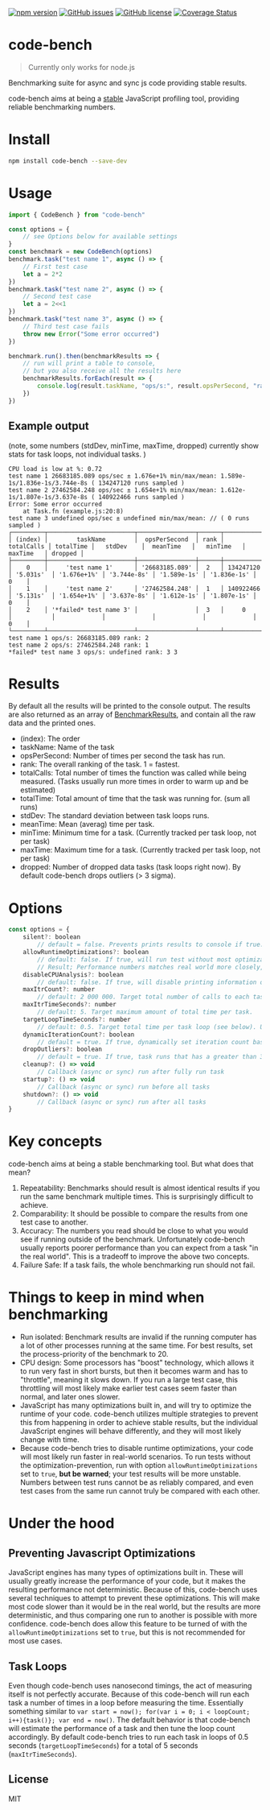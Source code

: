 [![npm version](https://badge.fury.io/js/code-bench.svg)](https://badge.fury.io/js/code-bench)
[![GitHub issues](https://img.shields.io/github/issues/stephan-nordnes-eriksen/code-bench)](https://github.com/stephan-nordnes-eriksen/code-bench/issues)
[![GitHub license](https://img.shields.io/github/license/stephan-nordnes-eriksen/code-bench)](https://github.com/stephan-nordnes-eriksen/code-bench/blob/main/LICENSE)
[![Coverage Status](https://coveralls.io/repos/github/stephan-nordnes-eriksen/code-bench/badge.svg?branch=main)](https://coveralls.io/github/stephan-nordnes-eriksen/code-bench?branch=main)
# code-bench
> Currently only works for node.js

Benchmarking suite for async and sync js code providing stable results.

code-bench aims at being a [stable](#key-concepts) JavaScript profiling tool, providing reliable benchmarking numbers.

# Install

```sh
npm install code-bench --save-dev
```

# Usage

```typescript
import { CodeBench } from "code-bench"

const options = {
	// see Options below for available settings
}
const benchmark = new CodeBench(options)
benchmark.task("test name 1", async () => {
	// First test case
	let a = 2*2
})
benchmark.task("test name 2", async () => {
	// Second test case
	let a = 2<<1
})
benchmark.task("test name 3", async () => {
	// Third test case fails
	throw new Error("Some error occurred")
})

benchmark.run().then(benchmarkResults => {
	// run will print a table to console,
	// but you also receive all the results here
	benchmarkResults.forEach(result => {
		console.log(result.taskName, "ops/s:", result.opsPerSecond, "rank:", result.rank)
	})
})
```

## Example output
(note, some numbers (stdDev, minTime, maxTime, dropped) currently show stats for task loops, not individual tasks. )

```shell
CPU load is low at %: 0.72
test name 1 26683185.089 ops/sec ± 1.676e+1% min/max/mean: 1.589e-1s/1.836e-1s/3.744e-8s ( 134247120 runs sampled )
test name 2 27462584.248 ops/sec ± 1.654e+1% min/max/mean: 1.612e-1s/1.807e-1s/3.637e-8s ( 140922466 runs sampled )
Error: Some error occurred
    at Task.fn (example.js:20:8)
test name 3 undefined ops/sec ± undefined min/max/mean: // ( 0 runs sampled )
┌─────────┬────────────────────────┬────────────────┬──────┬────────────┬───────────┬─────────────┬─────────────┬─────────────┬─────────────┬─────────┐
│ (index) │        taskName        │  opsPerSecond  │ rank │ totalCalls │ totalTime │   stdDev    │  meanTime   │   minTime   │   maxTime   │ dropped │
├─────────┼────────────────────────┼────────────────┼──────┼────────────┼───────────┼─────────────┼─────────────┼─────────────┼─────────────┼─────────┤
│    0    │     'test name 1'      │ '26683185.089' │  2   │ 134247120  │ '5.031s'  │ '1.676e+1%' │ '3.744e-8s' │ '1.589e-1s' │ '1.836e-1s' │    0    │
│    1    │     'test name 2'      │ '27462584.248' │  1   │ 140922466  │ '5.131s'  │ '1.654e+1%' │ '3.637e-8s' │ '1.612e-1s' │ '1.807e-1s' │    0    │
│    2    │ '*failed* test name 3' │                │  3   │     0      │           │             │             │             │             │    0    │
└─────────┴────────────────────────┴────────────────┴──────┴────────────┴───────────┴─────────────┴─────────────┴─────────────┴─────────────┴─────────┘
test name 1 ops/s: 26683185.089 rank: 2
test name 2 ops/s: 27462584.248 rank: 1
*failed* test name 3 ops/s: undefined rank: 3 3
```

# Results
By default all the results will be printed to the console output. The results are also returned as an array of [BenchmarkResults](src/BenchmarkResult.ts), and contain all the raw data and the printed ones.

- (index): The order
- taskName: Name of the task
- opsPerSecond: Number of times per second the task has run.
- rank: The overall ranking of the task. 1 = fastest.
- totalCalls: Total number of times the function was called while being measured. (Tasks usually run more times in order to warm up and be estimated)
- totalTime: Total amount of time that the task was running for. (sum all runs)
- stdDev: The standard deviation between task loops runs.
- meanTime: Mean (averag) time per task.
- minTime: Minimum time for a task. (Currently tracked per task loop, not per task)
- maxTime: Maximum time for a task. (Currently tracked per task loop, not per task)
- dropped: Number of dropped data tasks (task loops right now). By default code-bench drops outliers (> 3 sigma).

# Options

```javascript
const options = {
	silent?: boolean
		// default = false. Prevents prints results to console if true.
	allowRuntimeOptimizations?: boolean
		// default: false. If true, will run test without most optimization prevention techniques.
		// Result; Performance numbers matches real world more closely, but numbers are less comparable with other runs (not stable).
	disableCPUAnalysis?: boolean
		// default: false. If true, will disable printing information on current CPU load (nodejs only).
	maxItrCount?: number
		// default: 2 000 000. Target total number of calls to each task function.
	maxItrTimeSeconds?: number
		// default: 5. Target maximum amount of total time per task.
	targetLoopTimeSeconds?: number
		// default: 0.5. Target total time per task loop (see below). Used together with dynamicIterationCount.
	dynamicIterationCount?: boolean
		// default = true. If true, dynamically set iteration count based on an estimation of task performance.
	dropOutliers?: boolean
		// default = true. If true, task runs that has a greater than 3 sigma error will be dropped.
	cleanup?: () => void
		// Callback (async or sync) run after fully run task
	startup?: () => void
		// Callback (async or sync) run before all tasks
	shutdown?: () => void
		// Callback (async or sync) run after all tasks
}
```

# Key concepts

code-bench aims at being a stable benchmarking tool. But what does that mean?

1. Repeatability: Benchmarks should result is almost identical results if you run the same benchmark multiple times. This is surprisingly difficult to achieve.
2. Comparability: It should be possible to compare the results from one test case to another.
3. Accuracy: The numbers you read should be close to what you would see if running outside of the benchmark. Unfortunately code-bench usually reports poorer performance than you can expect from a task "in the real world". This is a tradeoff to improve the above two concepts.
4. Failure Safe: If a task fails, the whole benchmarking run should not fail.

# Things to keep in mind when benchmarking

- Run isolated: Benchmark results are invalid if the running computer has a lot of other processes running at the same time. For best results, set the process-priority of the benchmark to 20.
- CPU design: Some processors has "boost" technology, which allows it to run very fast in short bursts, but then it becomes warm and has to "throttle", meaning it slows down. If you run a large test case, this throttling will most likely make earlier test cases seem faster than normal, and later ones slower.
- JavaScript has many optimizations built in, and will try to optimize the runtime of your code. code-bench utilizes multiple strategies to prevent this from happening in order to achieve stable results, but the individual JavaScript engines will behave differently, and they will most likely change with time.
- Because code-bench tries to disable runtime optimizations, your code will most likely run faster in real-world scenarios. To run tests without the optimization-prevention, run with option `allowRuntimeOptimizations` set to `true`, **but be warned**; your test results will be more unstable. Numbers between test runs cannot be as reliably compared, and even test cases from the same run cannot truly be compared with each other.

# Under the hood

## Preventing Javascript Optimizations

JavaScript engines has many types of optimizations built in. These will usually greatly increase the performance of your code, but it makes the resulting performance not deterministic. Because of this, code-bench uses several techniques to attempt to prevent these optimizations. This will make most code slower than it would be in the real world, but the results are more deterministic, and thus comparing one run to another is possible with more confidence. code-bench does allow this feature to be turned of with the `allowRuntimeOptimizations` set to `true`, but this is not recommended for most use cases.

## Task Loops

Even though code-bench uses nanosecond timings, the act of measuring itself is not perfectly accurate. Because of this code-bench will run each task a number of times in a loop before measuring the time. Essentially something similar to `var start = now(); for(var i = 0; i < loopCount; i++){task()}; var end = now()`. The default behavior is that code-bench will estimate the performance of a task and then tune the loop count accordingly. By default code-bench tries to run each task in loops of 0.5 seconds (`targetLoopTimeSeconds`) for a total of 5 seconds (`maxItrTimeSeconds`).


## License

MIT
